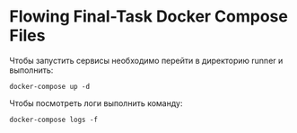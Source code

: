 # Flowing Final-Task Docker Compose Files

Чтобы запустить сервисы необходимо перейти в директорию runner и выполнить:

```
docker-compose up -d
```

Чтобы посмотреть логи выполнить команду:

```
docker-compose logs -f
```


